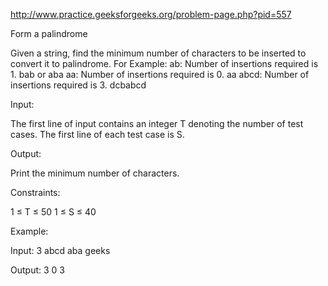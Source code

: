 http://www.practice.geeksforgeeks.org/problem-page.php?pid=557

Form a palindrome

Given a string, find the minimum number of characters to be inserted to convert it to palindrome.
For Example:
ab: Number of insertions required is 1. bab or aba
aa: Number of insertions required is 0. aa
abcd: Number of insertions required is 3. dcbabcd

Input:

The first line of input contains an integer T denoting the number of test cases.
The first line of each test case is S.

Output:

Print the minimum number of characters.

Constraints:

1 ≤ T ≤ 50
1 ≤ S ≤ 40

Example:

Input:
3
abcd
aba
geeks

Output:
3
0
3